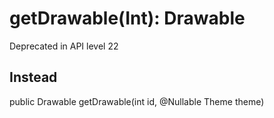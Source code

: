 # getDrawable(Int): Drawable
Deprecated in API level 22

## Instead
public Drawable getDrawable(int id, @Nullable Theme theme)
